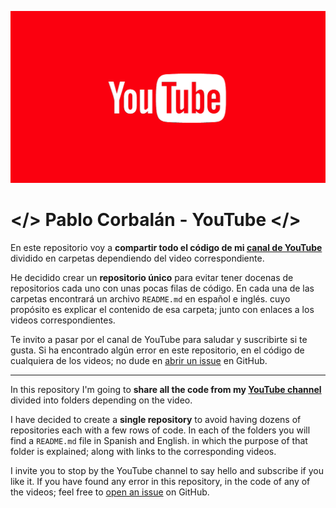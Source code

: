 ![YouTube Logo](https://github.com/PabloCorbCon/youtube/blob/master/basic_configuration/images/ytlogo.png "YouTube Logo")

# </> Pablo Corbalán - YouTube </>

En este repositorio voy a **compartir todo el código de mi [canal de YouTube](https://www.youtube.com/channel/UCYawvF7GUx2eo2QUbtfdtAg)**
dividido en carpetas dependiendo del video correspondiente.

He decidido crear un **repositorio único** para evitar tener docenas de repositorios cada uno con unas pocas filas de código.
En cada una de las carpetas encontrará un archivo `README.md` en español e inglés. cuyo propósito es explicar el contenido
de esa carpeta; junto con enlaces a los videos correspondientes.


Te invito a pasar por el canal de YouTube para saludar y suscribirte si te gusta. Si ha encontrado algún error en
este repositorio, en el código de cualquiera de los videos; no dude en [abrir un issue](https://github.com/PabloCorbCon/youtube/issues)
en GitHub.

---

In this repository I'm going to **share all the code from my [YouTube channel](https://www.youtube.com/channel/UCYawvF7GUx2eo2QUbtfdtAg)** 
divided into folders depending on the video. 

I have decided to create a **single repository** to avoid having dozens of repositories each with a few rows of code.
In each of the folders you will find a `README.md` file in Spanish and English. in which the purpose of that folder is 
explained; along with links to the corresponding videos.


I invite you to stop by the YouTube channel to say hello and subscribe if you like it. If you have found any error in 
this repository, in the code of any of the videos; feel free to [open an issue](https://github.com/PabloCorbCon/youtube/issues)
on GitHub.